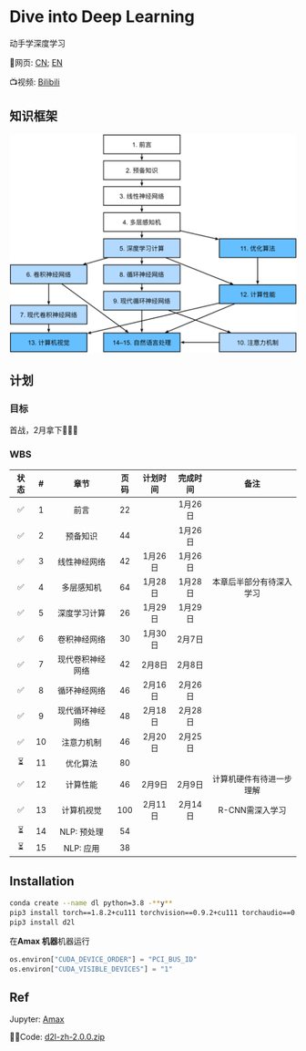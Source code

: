 # Dive into Deep Learning

动手学深度学习

📖网页: [CN](https://zh.d2l.ai/index.html); [EN](https://d2l.ai/)

📺视频: [Bilibili](https://space.bilibili.com/1567748478/channel/seriesdetail?sid=358497)

## 知识框架

![book content](./img/book-org.svg)

## 计划

### 目标

首战，2月拿下🎉🎉🎉

### WBS

| 状态 |  #   |       章节       | 页码 | 计划时间 | 完成时间 |           备注           |
| :--: | :--: | :--------------: | :--: | :------: | :------: | :----------------------: |
|  ✅   |  1   |       前言       |  22  |          | 1月26日  |                          |
|  ✅   |  2   |     预备知识     |  44  |          | 1月26日  |                          |
|  ✅   |  3   |   线性神经网络   |  42  | 1月26日  | 1月26日  |                          |
|  ✅   |  4   |    多层感知机    |  64  | 1月28日  | 1月28日  | 本章后半部分有待深入学习 |
|  ✅   |  5   |   深度学习计算   |  26  | 1月29日  | 1月29日  |                          |
|  ✅   |  6   |   卷积神经网络   |  30  | 1月30日  | 2月7日   |                          |
|  ✅   |  7   | 现代卷积神经网络 |  42  |  2月8日  | 2月8日   |                          |
|  ✅   |  8   |   循环神经网络   |  46  | 2月16日 | 2月26日 |                          |
|  ✅   |  9   | 现代循环神经网络 |  48  | 2月18日 | 2月28日 |                          |
|  ✅   |  10  |    注意力机制    |  46  | 2月20日 | 2月25日  |                          |
|  ⏳   |  11  |     优化算法     |  80  |          |          |                          |
|  ✅   |  12  |     计算性能     |  46  |  2月9日  | 2月9日         |  计算机硬件有待进一步理解 |
|  ✅  |  13  |    计算机视觉    | 100  | 2月11日  | 2月14日 | R-CNN需深入学习 |
|  ⏳   |  14  |   NLP: 预处理    |  54  |          |          |                          |
|  ⏳   |  15  |    NLP: 应用     |  38  |          |          |                          |

## Installation

```bash
conda create --name dl python=3.8 -**y**
pip3 install torch==1.8.2+cu111 torchvision==0.9.2+cu111 torchaudio==0.8.2 -f https://download.pytorch.org/whl/lts/1.8/torch_lts.html
pip3 install d2l
```

在**Amax 机器**机器运行

```python
os.environ["CUDA_DEVICE_ORDER"] = "PCI_BUS_ID"
os.environ["CUDA_VISIBLE_DEVICES"] = "1"
```

## Ref

Jupyter: [Amax](http://192.168.135.15:8888/tree?)

👨‍💻Code: [d2l-zh-2.0.0.zip](https://zh-v2.d2l.ai/d2l-zh-2.0.0.zip)
